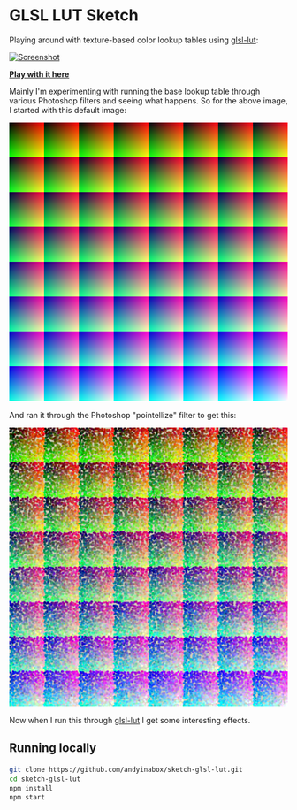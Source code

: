 GLSL LUT Sketch
===============

Playing around with texture-based color lookup tables using [glsl-lut](https://github.com/mattdesl/glsl-lut):

[![Screenshot](https://c2.staticflickr.com/2/1707/24514312761_5824e1d1a1_o.png)](https://andyinabox.github.io/sketch-glsl-lut/)

[**Play with it here**](https://andyinabox.github.io/sketch-glsl-lut/)

Mainly I'm experimenting with running the base lookup table through various Photoshop filters and seeing what happens. So for the above image, I started with this default image:

![Default lookup](https://raw.githubusercontent.com/andyinabox/sketch-glsl-lut/master/luts/lookup.png)

And ran it through the Photoshop "pointellize" filter to get this:

![Pointellize lookup](https://raw.githubusercontent.com/andyinabox/sketch-glsl-lut/master/luts/lookup-pointellize.png)

Now when I run this through [glsl-lut](https://github.com/mattdesl/glsl-lut) I get some interesting effects.

## Running locally

```bash
git clone https://github.com/andyinabox/sketch-glsl-lut.git
cd sketch-glsl-lut
npm install
npm start
```